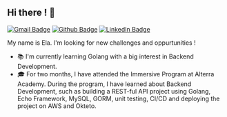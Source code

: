## Hi there ! 👋 

[![Gmail Badge](https://img.shields.io/badge/-Gmail-c14438?style=flat-square&logo=Gmail&logoColor=white&link=mailto:ella.shella24@gmail.com)](mailto:ella.shella24@gmail.com)
[![Github Badge](https://img.shields.io/badge/-Github-000?style=flat-square&logo=Github&logoColor=white&&link=https://github.com/ellashella24)](https://github.com/ellashella24)
[![LinkedIn Badge](https://img.shields.io/badge/-LinkedIn-2867B2?style=flat-square&labelColor=2867B2&logo=linkedin&logoColor=white&link=https://www.linkedin.com/in/ntlassela/)](https://www.linkedin.com/in/ntlassela/)

My name is Ela. I'm looking for new challenges and oppurtunities !

- :books: I'm currently learning Golang with a big interest in Backend Development.
- :mortar_board: For two months, I have attended the Immersive Program at Alterra Academy. During the program, I have learned about Backend Development, such as building a REST-ful API project using Golang, Echo Framework, MySQL, GORM, unit testing, CI/CD and deploying the project on AWS and Okteto.